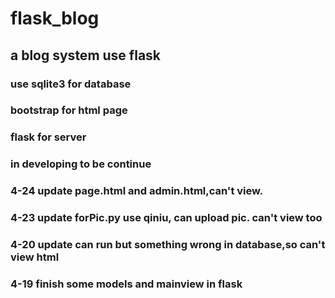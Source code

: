 # flask_blog
## a blog system use flask
### use sqlite3 for database
### bootstrap for html page
### flask for server
### in developing to be continue
### 4-24 update page.html and admin.html,can't view.
### 4-23 update forPic.py use qiniu, can upload pic. can't view too
### 4-20 update can run but something wrong in database,so can't view html
### 4-19 finish some models and mainview in flask
